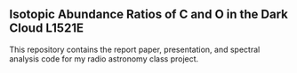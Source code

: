 ## Isotopic Abundance Ratios of C and O in the Dark Cloud L1521E
This repository contains the report paper, presentation, and spectral analysis code for my radio astronomy class project.
